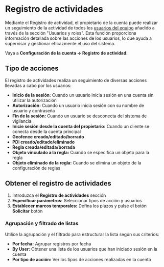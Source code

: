 # Registro de actividades

Mediante el Registro de actividad, el propietario de la cuenta puede realizar un seguimiento de la actividad de todos los [usuarios del equipo](https://squaregps.atlassian.net/wiki/spaces/USERDOCS/pages/2733506578) añadido a través de la sección "Usuarios y roles". Esta función proporciona información detallada sobre las acciones de los usuarios, lo que ayuda a supervisar y gestionar eficazmente el uso del sistema.

Vaya a **Configuración de la cuenta → Registro de actividad**.

## Tipo de acciones

El registro de actividades realiza un seguimiento de diversas acciones llevadas a cabo por los usuarios:

- **Inicio de la sesión:** Cuando un usuario inicia sesión en una cuenta sin utilizar la autorización
- **Autorización:** Cuando un usuario inicia sesión con su nombre de usuario y contraseña
- **Fin de la sesión:** Cuando un usuario se desconecta del sistema de vigilancia
- **Inicie sesión desde la cuenta del propietario:** Cuando un cliente se conecta desde la cuenta principal
- **Geofence creado/editado/borrado**
- **PDI creado/editado/eliminado**
- **Regla creada/editada/borrada**
- **Objeto vinculado a la regla:** Cuando se especifica un objeto para la regla
- **Objeto eliminado de la regla:** Cuando se elimina un objeto de la configuración de reglas

## Obtener el registro de actividades

1. Introduzca el **Registro de actividades** sección
2. **Especificar parámetros:** Seleccionar tipos de acción y usuarios
3. **Establecer marcos temporales:** Defina los plazos y pulse el botón **Solicitar** botón

### Agrupación y filtrado de listas

Utilice la agrupación y el filtrado para estructurar la lista según sus criterios:

- **Por fecha:** Agrupar registros por fecha
- **By User:** Obtener una lista de los usuarios que han iniciado sesión en la cuenta
- **Por tipo de acción:** Ver los tipos de acciones realizadas en la cuenta